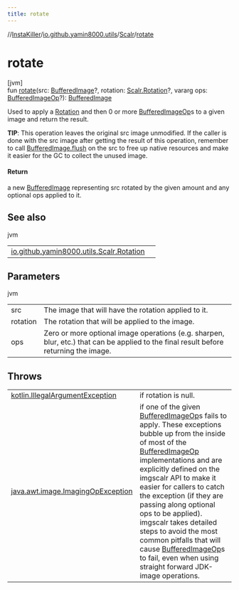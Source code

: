 ```yaml
---
title: rotate
---
```

//[InstaKiller](../../../index.html)/[io.github.yamin8000.utils](../index.html)/[Scalr](index.html)/[rotate](rotate.html)



# rotate



[jvm]\
fun [rotate](rotate.html)(src: [BufferedImage](https://docs.oracle.com/javase/8/docs/api/java/awt/image/BufferedImage.html)?, rotation: [Scalr.Rotation](-rotation/index.html)?, vararg ops: [BufferedImageOp](https://docs.oracle.com/javase/8/docs/api/java/awt/image/BufferedImageOp.html)?): [BufferedImage](https://docs.oracle.com/javase/8/docs/api/java/awt/image/BufferedImage.html)



Used to apply a [Rotation](-rotation/index.html) and then 0 or more [BufferedImageOp](https://docs.oracle.com/javase/8/docs/api/java/awt/image/BufferedImageOp.html)s to a given image and return the result.



**TIP**: This operation leaves the original src image unmodified. If the caller is done with the src image after getting the result of this operation, remember to call [BufferedImage.flush](https://docs.oracle.com/javase/8/docs/api/java/awt/image/BufferedImage.html#flush--) on the src to free up native resources and make it easier for the GC to collect the unused image.



#### Return



a new [BufferedImage](https://docs.oracle.com/javase/8/docs/api/java/awt/image/BufferedImage.html) representing src rotated by the given amount and any optional ops applied to it.



## See also


jvm

| | |
|---|---|
| [io.github.yamin8000.utils.Scalr.Rotation](-rotation/index.html) |  |



## Parameters


jvm

| | |
|---|---|
| src | The image that will have the rotation applied to it. |
| rotation | The rotation that will be applied to the image. |
| ops | Zero or more optional image operations (e.g. sharpen, blur, etc.) that can be applied to the final result before returning the image. |



## Throws


| | |
|---|---|
| [kotlin.IllegalArgumentException](https://kotlinlang.org/api/latest/jvm/stdlib/kotlin/-illegal-argument-exception/index.html) | if rotation is null. |
| [java.awt.image.ImagingOpException](https://docs.oracle.com/javase/8/docs/api/java/awt/image/ImagingOpException.html) | if one of the given [BufferedImageOp](https://docs.oracle.com/javase/8/docs/api/java/awt/image/BufferedImageOp.html)s fails to apply. These exceptions bubble up from the inside of most of the [BufferedImageOp](https://docs.oracle.com/javase/8/docs/api/java/awt/image/BufferedImageOp.html) implementations and are explicitly defined on the imgscalr API to make it easier for callers to catch the exception (if they are passing along optional ops to be applied). imgscalr takes detailed steps to avoid the most common pitfalls that will cause [BufferedImageOp](https://docs.oracle.com/javase/8/docs/api/java/awt/image/BufferedImageOp.html)s to fail, even when using straight forward JDK-image operations. |



